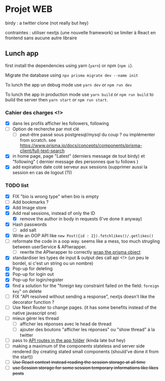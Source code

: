 # Projet WEB

birdy : a twitter clone (not really but hey)

contraintes : utiliser nextjs (une nouvelle framework) se limiter à React en frontend sans aucune autre libraire

## Lunch app

first install the dependencies using yarn (`yarn`) or npm (`npm i`).

Migrate the database using `npx prisma migrate dev --name init`

To lunch the app un debug mode use `yarn dev` or `npm run dev`

To lunch the app in production mode use `yarn build` or `npm run build` to build the server then `yarn start` or `npm run start`.

### Cahier des charges <!>

- [X] dans les profils afficher les followers, following
- [ ] Option de recherche par mot clé
  - [ ] peut-être passé sous postgresql/mysql du coup ? ou implémenter from scratch. see https://www.prisma.io/docs/concepts/components/prisma-client/full-text-search
- [X] in home page, page "Latest" (derniers message de tout birdy) et "following" ( dernier message des personnes que tu follows )
- [X] add expiration date coté serveur aux sessions (supprimer aussi la session en cas de logout (?))

### TODO list

- [X] FIX "bio is wrong type" when bio is empty
- [ ] Add bookmarks ?
- [X] Add Image store
- [X] Add real sessions, instead of only the ID
  - [X] remove the author in body in requests (I've done it anyway) 
- [X] Hash passwords
  - [ ] add salt
- [X] Write an OOP API like `new Post({id : 2}).fetchlikes()/.getlikes()`
- [ ] reformate the code in a oop way. seems like a mess, too much strugling between userService & APIwrapper.
  - [ ] rewrite the APIwrapper to correctly [wrap the prisma object](https://www.prisma.io/docs/concepts/components/prisma-client/custom-models)
- [X] standardiser les types de input & output des call api <!> (un peu le bordel, si c'est un string ou un nombre)
- [X] Pop-up for deleting
- [X] Pop-up for login out
- [X] Pop-up for login/register
- [X] find a solution for the "foreign key constraint failed on the field: `foreign key`" on delete
- [ ] FIX "API resolved without sending a response", nextjs doesn't like the decorator function ?
- [ ] Use Next Router to change pages. (it has some benefits instead of the native javascript one)
- [ ] mieux gérer les thread
  - [ ] afficher les réponses avec le head de thread
  - [ ] ajouter des boutons "afficher les réponses" ou "show thread" à la twitter
- [ ] pass to [API routes in the app folder](https://makerkit.dev/blog/tutorials/nextjs13#api-routes) (kinda late but hey)
- [ ] making a maximum of the components stateless and server side rendered (by creating stated small components (should've done it from the start))
- [ ] ~~Use React context instead reading the session storage at all time~~
- [ ] ~~use Session storage for some session temporary informations like likes posts~~
